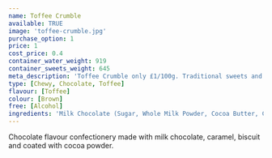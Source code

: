 ```yaml
---
name: Toffee Crumble
available: TRUE
image: 'toffee-crumble.jpg'
purchase_option: 1
price: 1
cost_price: 0.4
container_water_weight: 919
container_sweets_weight: 645
meta_description: 'Toffee Crumble only £1/100g. Traditional sweets and more at Humbugs Confectionery Store. Specialists in satisfying your sweet tooth!'
type: [Chewy, Chocolate, Toffee]
flavour: [Toffee]
colour: [Brown]
free: [Alcohol]
ingredients: 'Milk Chocolate (Sugar, Whole Milk Powder, Cocoa Butter, Cocoa Mass, Whey Powder, Vegetable Fat, Lactose, Emulsifier: Soya Lecithin E322; Butter), Sugar, Glucose Syrup, Sweetened Condensed Skimmed Milk, Vegetable Fat, Hazelnuts, Walnuts, Salt, Modified Starch, Glazing Agents, Colours: Titanium Dioxide, Carotene, Carmine Extract, Vegetable Carbon, Riboflavin, Copper Chlorophyll'
---
```

Chocolate flavour confectionery made with milk chocolate, caramel, biscuit and coated with cocoa powder.